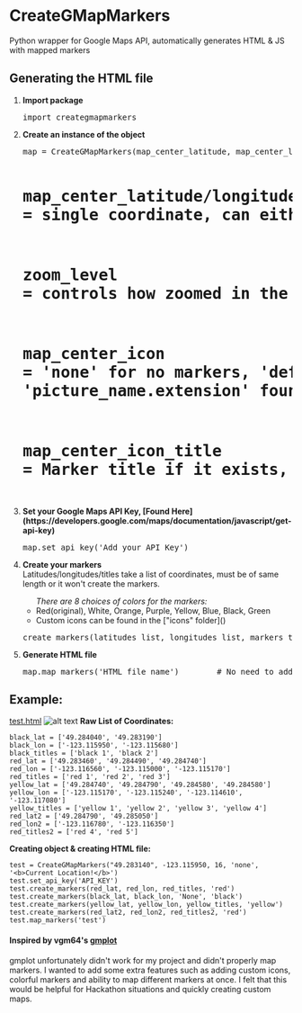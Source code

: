 # CreateGMapMarkers
Python wrapper for Google Maps API, automatically generates HTML & JS with mapped markers

## Generating the HTML file
<ol>
<li><b>Import package</b></li>
<pre>
import creategmapmarkers
</pre>

<li><b>Create an instance of the object </b></li>
<pre>
map = CreateGMapMarkers(map_center_latitude, map_center_longitude, zoom_level, map_center_icon, map_center_icon_title)

# map_center_latitude/longitude = single coordinate, can either be a string or a float
# zoom_level = controls how zoomed in the map will render, ranges from 0-18
# map_center_icon = 'none' for no markers, 'default' for pin seen in example below, 'picture_name.extension' found in icons folder 
# map_center_icon_title = Marker title if it exists, can pass HTML content
</pre>

<li><b>Set your Google Maps API Key, [Found Here](https://developers.google.com/maps/documentation/javascript/get-api-key)</b></li>
<pre>
map.set_api_key('Add_your_API_Key')
</pre>

<li><b>Create your markers</b></li>
Latitudes/longitudes/titles take a list of coordinates, must be of same length or it won't create the markers.
<ul>
<i>There are 8 choices of colors for the markers:</i>
<li>Red(original), White, Orange, Purple, Yellow, Blue, Black, Green</li>
<li>Custom icons can be found in the ["icons" folder]()</li>
</ul>
<pre>
create_markers(latitudes_list, longitudes_list, markers_titles_list, markers_color)
</pre>

<li><b>Generate HTML file</b></li>
<pre>
map.map_markers('HTML file name')        # No need to add .html
</pre>
</ol>

## Example: 
[test.html](http://creategmapmarkers-test.bitballoon.com/)
![alt text](http://i.imgur.com/eD7Qc28.png)
**Raw List of Coordinates:**
```
black_lat = ['49.284040', '49.283190']
black_lon = ['-123.115950', '-123.115680']
black_titles = ['black 1', 'black 2']
red_lat = ['49.283460', '49.284490', '49.284740']
red_lon = ['-123.116560', '-123.115000', '-123.115170']
red_titles = ['red 1', 'red 2', 'red 3']
yellow_lat = ['49.284740', '49.284790', '49.284580', '49.284580']
yellow_lon = ['-123.115170', '-123.115240', '-123.114610', '-123.117080']
yellow_titles = ['yellow 1', 'yellow 2', 'yellow 3', 'yellow 4']
red_lat2 = ['49.284790', '49.285050']
red_lon2 = ['-123.116780', '-123.116350']
red_titles2 = ['red 4', 'red 5']
```
**Creating object & creating HTML file:**
```
test = CreateGMapMarkers("49.283140", -123.115950, 16, 'none', '<b>Current Location!</b>')
test.set_api_key('API_KEY')
test.create_markers(red_lat, red_lon, red_titles, 'red')
test.create_markers(black_lat, black_lon, 'None', 'black')
test.create_markers(yellow_lat, yellow_lon, yellow_titles, 'yellow')
test.create_markers(red_lat2, red_lon2, red_titles2, 'red')
test.map_markers('test')
```

#### Inspired by vgm64's [gmplot](https://github.com/vgm64/gmplot)
gmplot unfortunately didn't work for my project and didn't properly map markers. I wanted to add some extra features such as adding custom icons, colorful markers and ability to map different markers at once. I felt that this would be helpful for Hackathon situations and quickly creating custom maps. 
